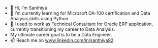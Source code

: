 - 👋 Hi, I’m Santhiya
- 🌱 I’m currently learning for Microsoft DA-100 certification and Data Analysis skills using Python 
- 💞️ I used to work as Technical Consultant for Oracle ERP application, currently transitioning my career to Data Analysis.
- My ultimate career goal is to be a Data Engineer.
- 📫 Reach me on www.linkedin.com/in/santhiya92. 

<!---
Santhiya-p/Santhiya-p is a ✨ special ✨ repository because its `README.md` (this file) appears on your GitHub profile.
You can click the Preview link to take a look at your changes.
--->

